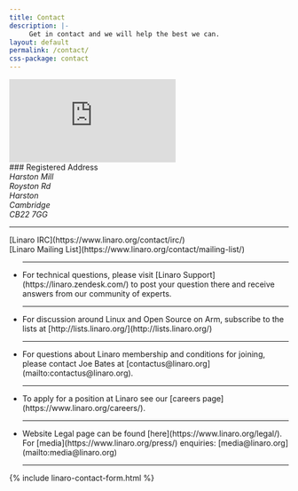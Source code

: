 ```yaml
---
title: Contact
description: |-
     Get in contact and we will help the best we can.
layout: default
permalink: /contact/
css-package: contact
---
```


<div class="container-fluid">

<div class="row" id="maps">
<div class="map-responsive">
<!-- <iframe frameborder="0" scrolling="no" marginheight="0" marginwidth="0" src="https://www.openstreetmap.org/export/embed.html?bbox=-0.0020599365234375004%2C52.10344750969288%2C0.166168212890625%2C52.16824652411121&amp;layer=mapnik"></iframe> -->
<iframe src="https://www.google.com/maps/embed?pb=!1m18!1m12!1m3!1d19590.330332760448!2d0.0836066!3d52.1381179!2m3!1f0!2f0!3f0!3m2!1i1024!2i768!4f13.1!3m3!1m2!1s0x47d87971b186ba73%3A0x4497db47196f33f5!2sHarston%2C+Cambridge!5e0!3m2!1sen!2suk!4v1524127953482" frameborder="0" style="border:0" allowfullscreen></iframe>
</div>
</div>

<div class="row">
<div class="container">

<div class="col-sm-4" markdown="1">
### Registered Address
<address>
Harston Mill <br>
Royston Rd <br>
Harston <br>
Cambridge <br>
CB22 7GG <br>
</address>

<hr>

<div class="col-xs-6 text-center" markdown="1">
[Linaro IRC](https://www.linaro.org/contact/irc/)
</div>

<div class="col-xs-6 text-center" markdown="1">
[Linaro Mailing List](https://www.linaro.org/contact/mailing-list/)
</div>

<ul class="list-unstyled">
<hr>
<li markdown="1">
For technical questions, please visit [Linaro Support](https://linaro.zendesk.com/) to post your question there and receive answers from our community of experts.
</li><hr>
<li markdown="1">
For discussion around Linux and Open Source on Arm, subscribe to the lists at [http://lists.linaro.org/](http://lists.linaro.org/)
</li><hr>
<li markdown="1">
For questions about Linaro membership and conditions for joining, please contact Joe Bates at [contactus@linaro.org](mailto:contactus@linaro.org).
</li><hr>
<li markdown="1">
To apply for a position at Linaro see our [careers page](https://www.linaro.org/careers/).
</li><hr>
<li markdown="1">
Website Legal page can be found [here](https://www.linaro.org/legal/). For [media](https://www.linaro.org/press/) enquiries:  [media@linaro.org](mailto:media@linaro.org)
</li><hr>
</ul>

</div>
<div class="col-sm-8 p-t-20">

{% include linaro-contact-form.html %}

</div>
</div>

</div>